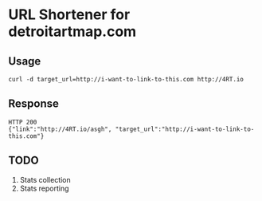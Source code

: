 # URL Shortener for detroitartmap.com

## Usage
```
curl -d target_url=http://i-want-to-link-to-this.com http://4RT.io
```

## Response
```
HTTP 200 
{"link":"http://4RT.io/asgh", "target_url":"http://i-want-to-link-to-this.com"}
```

## TODO
1. Stats collection
2. Stats reporting



